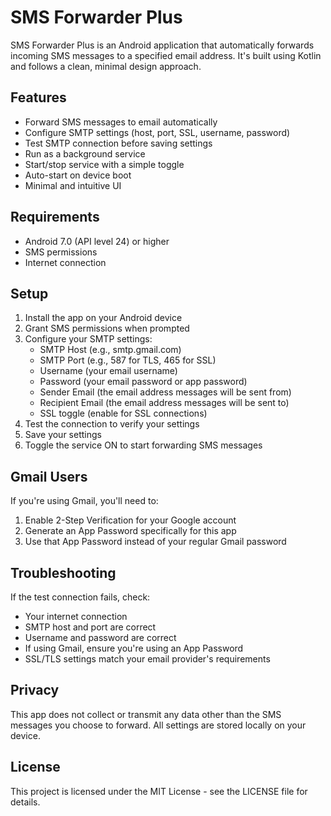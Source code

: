 # SMS Forwarder Plus

SMS Forwarder Plus is an Android application that automatically forwards incoming SMS messages to a specified email address. It's built using Kotlin and follows a clean, minimal design approach.

## Features

- Forward SMS messages to email automatically
- Configure SMTP settings (host, port, SSL, username, password)
- Test SMTP connection before saving settings
- Run as a background service
- Start/stop service with a simple toggle
- Auto-start on device boot
- Minimal and intuitive UI

## Requirements

- Android 7.0 (API level 24) or higher
- SMS permissions
- Internet connection

## Setup

1. Install the app on your Android device
2. Grant SMS permissions when prompted
3. Configure your SMTP settings:
   - SMTP Host (e.g., smtp.gmail.com)
   - SMTP Port (e.g., 587 for TLS, 465 for SSL)
   - Username (your email username)
   - Password (your email password or app password)
   - Sender Email (the email address messages will be sent from)
   - Recipient Email (the email address messages will be sent to)
   - SSL toggle (enable for SSL connections)
4. Test the connection to verify your settings
5. Save your settings
6. Toggle the service ON to start forwarding SMS messages

## Gmail Users

If you're using Gmail, you'll need to:
1. Enable 2-Step Verification for your Google account
2. Generate an App Password specifically for this app
3. Use that App Password instead of your regular Gmail password

## Troubleshooting

If the test connection fails, check:
- Your internet connection
- SMTP host and port are correct
- Username and password are correct
- If using Gmail, ensure you're using an App Password
- SSL/TLS settings match your email provider's requirements

## Privacy

This app does not collect or transmit any data other than the SMS messages you choose to forward. All settings are stored locally on your device.

## License

This project is licensed under the MIT License - see the LICENSE file for details. 